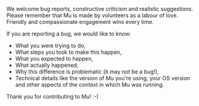 We welcome bug reports, constructive criticism and realistic suggestions.
Please remember that Mu is made by volunteers as a labour of love. Friendly and
compassionate engagement wins every time.

If you are reporting a bug, we would like to know:

* What you were trying to do,
* What steps you took to make this happen,
* What you expected to happen,
* What actually happened,
* Why this difference is problematic (it may not be a bug!),
* Technical details like the version of Mu you're using, your OS version and
  other aspects of the context in which Mu was running. 

Thank you for contributing to Mu! :-)
